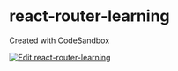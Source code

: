 # react-router-learning
Created with CodeSandbox

[![Edit react-router-learning](https://codesandbox.io/static/img/play-codesandbox.svg)](https://codesandbox.io/s/github/shuangmianxiaoQ/react-router-learning/tree/master/?fontsize=14)
